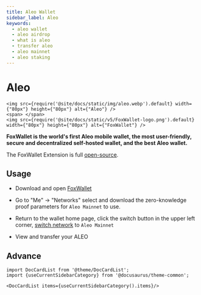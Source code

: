 ```yaml
---
title: Aleo Wallet
sidebar_label: Aleo
keywords:
  - aleo wallet
  - aleo airdrop
  - what is aleo
  - transfer aleo
  - aleo mainnet
  - aleo staking
---
```


# Aleo
```mdx-code-block
<img src={require('@site/docs/static/img/aleo.webp').default} width={"80px"} height={"80px"} alt={"Aleo"} />
<span> </span>
<img src={require('@site/docs/static/v5/FoxWallet-logo.png').default} width={"80px"} height={"80px"} alt={"FoxWallet"} />
```

**FoxWallet is the world's first Aleo mobile wallet, the most user-friendly, secure and decentralized self-hosted wallet, and the best Aleo wallet.**  

The FoxWallet Extension is full [open-source](https://github.com/foxwallet/foxwallet-extension).

## Usage
- Download and open [FoxWallet](https://foxwallet.com/download)

- Go to "Me" -> "Networks" select and download the zero-knowledge proof parameters for `Aleo Mainnet` to use.  

- Return to the wallet home page, click the switch button in the upper left corner, [switch network](https://hc.foxwallet.com/docs/basic/manage-funds#switch-networks) to `Aleo Mainnet`

- View and transfer your ALEO  

## Advance

```mdx-code-block
import DocCardList from '@theme/DocCardList';
import {useCurrentSidebarCategory} from '@docusaurus/theme-common';

<DocCardList items={useCurrentSidebarCategory().items}/>
```